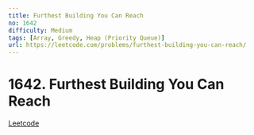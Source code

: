 ```yaml
---
title: Furthest Building You Can Reach
no: 1642
difficulty: Medium
tags: [Array, Greedy, Heap (Priority Queue)]
url: https://leetcode.com/problems/furthest-building-you-can-reach/
---
```


# 1642. Furthest Building You Can Reach

[Leetcode](https://leetcode.com/problems/furthest-building-you-can-reach/)


